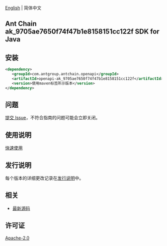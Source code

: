 [English](README.md) | 简体中文

## Ant Chain ak_9705ae7650f74f47b1e8158151cc122f SDK for Java

## 安装

```xml
<dependency>
   <groupId>com.antgroup.antchain.openapi</groupId>
   <artifactId>openapi-ak_9705ae7650f74f47b1e8158151cc122f</artifactId>
   <version>使用maven标签所示版本</version>
</dependency>
```

## 问题

[提交 Issue](https://github.com/alipay/antchain-openapi-prod-sdk/issues/new)，不符合指南的问题可能会立即关闭。

## 使用说明

[快速使用](https://github.com/alipay/antchain-openapi-prod-sdk)

## 发行说明

每个版本的详细更改记录在[发行说明](./ChangeLog.txt)中。

## 相关

- [最新源码](https://github.com/alipay/antchain-openapi-prod-sdk/)

## 许可证

[Apache-2.0](http://www.apache.org/licenses/LICENSE-2.0)
